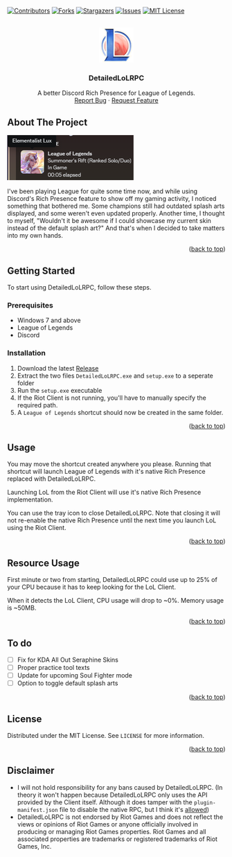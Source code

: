 <a name="readme-top"></a>

[![Contributors][contributors-shield]][contributors-url]
[![Forks][forks-shield]][forks-url]
[![Stargazers][stars-shield]][stars-url]
[![Issues][issues-shield]][issues-url]
[![MIT License][license-shield]][license-url]

<!-- PROJECT LOGO -->
<br />
<div align="center">
  <a href="https://github.com/developers192/DetailedLoLRPC">
    <img src="images/logo.png" alt="Logo" width="80" height="80">
  </a>
<h3 align="center">DetailedLoLRPC</h3>

  <p align="center">
    A better Discord Rich Presence for League of Legends.
    <br />
    <a href="https://github.com/github_username/repo_name/issues">Report Bug</a>
    ·
    <a href="https://github.com/github_username/repo_name/issues">Request Feature</a>
  </p>
</div>


<!-- ABOUT THE PROJECT -->
## About The Project

[![Product Name Screen Shot][product-screenshot]](https://example.com)

I've been playing League for quite some time now, and while using Discord's Rich Presence feature to show off my gaming activity, I noticed something that bothered me. Some champions still had outdated splash arts displayed, and some weren't even updated properly. Another time, I thought to myself, "Wouldn't it be awesome if I could showcase my current skin instead of the default splash art?" And that's when I decided to take matters into my own hands.

<p align="right">(<a href="#readme-top">back to top</a>)</p>

<!-- GETTING STARTED -->
## Getting Started

To start using DetailedLoLRPC, follow these steps.

### Prerequisites

- Windows 7 and above
- League of Legends
- Discord


### Installation

1. Download the latest [Release](https://github.com/developers192/DetailedLoLRPC/releases/latest)
2. Extract the two files `DetailedLoLRPC.exe` and `setup.exe` to a seperate folder
3. Run the `setup.exe` executable
4. If the Riot Client is not running, you'll have to manually specify the required path.
5. A `League of Legends` shortcut should now be created in the same folder.

<p align="right">(<a href="#readme-top">back to top</a>)</p>



<!-- USAGE EXAMPLES -->
## Usage

You may move the shortcut created anywhere you please. Running that shortcut will launch League of Legends with it's native Rich Presence replaced with DetailedLoLRPC.

Launching LoL from the Riot Client will use it's native Rich Presence implementation.

You can use the tray icon to close DetailedLoLRPC. Note that closing it will not re-enable the native Rich Presence until the next time you launch LoL using the Riot Client.

<p align="right">(<a href="#readme-top">back to top</a>)</p>

<!-- Resource Usage -->
## Resource Usage
First minute or two from starting, DetailedLoLRPC could use up to 25% of your CPU because it has to keep looking for the LoL Client.

When it detects the LoL Client, CPU usage will drop to ~0%. Memory usage is ~50MB.


<p align="right">(<a href="#readme-top">back to top</a>)</p>

<!-- To do -->
## To do

- [ ] Fix for KDA All Out Seraphine Skins
- [ ] Proper practice tool texts
- [ ] Update for upcoming Soul Fighter mode
- [ ] Option to toggle default splash arts

<p align="right">(<a href="#readme-top">back to top</a>)</p>


<!-- LICENSE -->
## License

Distributed under the MIT License. See `LICENSE` for more information.

<p align="right">(<a href="#readme-top">back to top</a>)</p>

## Disclaimer
- I will not hold responsibility for any bans caused by DetailedLoLRPC. (In theory it won't happen because DetailedLoLRPC only uses the API provided by the Client itself. Although it does tamper with the `plugin-manifest.json` file to disable the native RPC, but I think it's [allowed](https://www.reddit.com/r/leagueoflegends/comments/awedjv/there_is_a_way_to_make_the_client/))
- DetailedLoLRPC is not endorsed by Riot Games and does not reflect the views or opinions of Riot Games or anyone officially involved in producing or managing Riot Games properties. Riot Games and all associated properties are trademarks or registered trademarks of Riot Games, Inc.


<!-- MARKDOWN LINKS & IMAGES -->
<!-- https://www.markdownguide.org/basic-syntax/#reference-style-links -->
[contributors-shield]: https://img.shields.io/github/contributors/developers192/DetailedLoLRPC.svg?style=for-the-badge
[contributors-url]: https://github.com/developers192/DetailedLoLRPC/graphs/contributors
[forks-shield]: https://img.shields.io/github/forks/developers192/DetailedLoLRPC.svg?style=for-the-badge
[forks-url]: https://github.com/developers192/DetailedLoLRPC/network/members
[stars-shield]: https://img.shields.io/github/stars/developers192/DetailedLoLRPC.svg?style=for-the-badge
[stars-url]: https://github.com/developers192/DetailedLoLRPC/stargazers
[issues-shield]: https://img.shields.io/github/issues/developers192/DetailedLoLRPC.svg?style=for-the-badge
[issues-url]: https://github.com/developers192/DetailedLoLRPC/issues
[license-shield]: https://img.shields.io/github/license/developers192/DetailedLoLRPC.svg?style=for-the-badge
[license-url]: https://github.com/developers192/DetailedLoLRPC/blob/master/LICENSE
[product-screenshot]: images/screenshot.png
